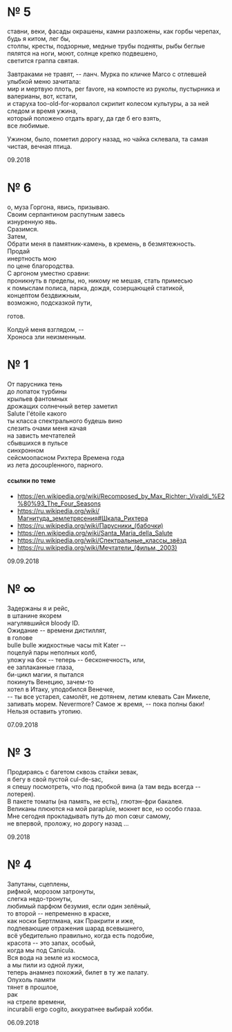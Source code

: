 # № 5
ставни, веки, фасады окрашены, камни разложены, как горбы черепах, будь я китом, лег бы,   
столпы, кресты, подзорные, медные трубы подняты, рыбы беглые пялятся на ноги, моют, солнце крепко подвешено,   
светится граппа святая. 

Завтраками не травят, -- ланч. 
Мурка по кличке Marco с отлевшей улыбкой меню зачитала:   
мир и мертвую плоть, per favore, на компосте из руколы, пустырника и валерианы, вот, кстати,   
и старуха too-old-for-корвалол скрипит колесом культуры, а за ней следом и время ужина,   
который положено отдать врагу, да где б его взять,   
все любимые.   

Ужином, было, пометил дорогу назад, 
но чайка склевала, та самая чистая, вечная птица.

09.2018




# № 6
о, муза Горгона, явись, призываю.   
Своим серпантином распутным завесь   
изнуренную явь.  
Сразимся.   
Затем,  
Обрати меня в памятник-камень, в кремень, в безмятежность.  
Продай  
инертность мою   
по цене благородства.   
С аргоном уместно сравни:   
проникнуть в пределы, но, никому не мешая, стать примесью   
к помыслам полиса, парка, дождя,
созерцающей статикой,   
концептом бездвижным,   
возможно, подсказкой пути,
  
готов.  
  
Колдуй меня взглядом, --   
Хроноса зли неизменным.  





# № 1

От парусника тень  
до лопаток турбины   
крыльев фантомных  
дрожащих 
солнечный ветер заметил  
Salute l'étoile какого   
ты класса спектрального будешь вино    
слезить очами меня качая  
на зависть мечтателей   
сбывшихся в пульсе  
синхронном   
сейсмоопасном Рихтера Времена года  
из лета доcoupleнного, парного.  



#### ссылки по теме

- https://en.wikipedia.org/wiki/Recomposed_by_Max_Richter:_Vivaldi_%E2%80%93_The_Four_Seasons
- https://ru.wikipedia.org/wiki/Магнитуда_землетрясения#Шкала_Рихтера
- https://ru.wikipedia.org/wiki/Парусники_(бабочки)
- https://en.wikipedia.org/wiki/Santa_Maria_della_Salute  
- https://ru.wikipedia.org/wiki/Спектральные_классы_звёзд
- https://ru.wikipedia.org/wiki/Мечтатели_(фильм,_2003)  

09.09.2018



# № ∞
Задержаны я и рейс,   
в штанине якорем   
нагулявшийся bloody ID.  
Ожидание -- времени дистиллят,    
в голове   
bulle bulle жидкостные часы mit Kater --  
поцелуй пары неполных колб,   
уложу на бок -- 
теперь -- бесконечность, или,   
ее заплаканные глаза,   
би-цикл магии, я пытался  
покинуть Венецию, зачем-то  
хотел в Итаку, уподобился Венечке,  
-- ты все устарел, самолёт, не дотянем, летим клевать Сан Микеле, запивать морем. Nevermore? Самое ж время, -- пока полны баки!   
Нельзя оставить утопию.  

07.09.2018




# № 3
Продираясь с багетом сквозь стайки зевак,  
я бегу в свой пустой cul-de-sac,  
я спешу посмотреть, что под пробкой вина (а там ведь всегда -- лотерея).    
В пакете томаты (на память, не есть), глютэн-фри бакалея.    
Великаны плюются на мой parapluie, мокнет все, но особо глаза.   
Мне сегодня прокладывать путь до mon cœur самому,   
не впервой, проложу, но дорогу назад …   

09.2018


# № 4
Запутаны, сцеплены,   
рифмой, морозом затронуты,   
слегка недо-тронуты,   
любимый парфюм безумия, если один зелёный,  
то второй -- непременно в краске,   
как носки Бертлмана, как Пракрити и иже,   
подпевающие отражения шарад всевышнего,   
всё убедительно правильно, когда есть подобие,   
красота -- это запах, особый,   
когда мы под Canicula.   
Вся вода на земле из космоса,   
а мы пили из одной лужи,   
теперь анамнез похожий, билет в ту же палату.   
Опухоль памяти   
тянет в прошлое,   
рак   
на стреле времени,   
incurabili ergo cogito, аккуратнее выбирай хобби.

06.09.2018




